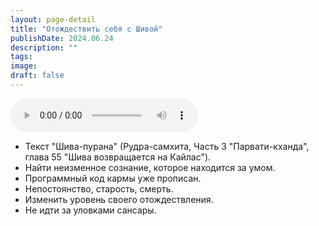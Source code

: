 ```yaml
---
layout: page-detail
title: "Отождествить себя с Шивой"
publishDate: 2024.06.24
description: ""
tags:
image:
draft: false
---
```


<audio title="2024.06.24 - Отождествить себя с Шивой.mp3" src="https://filer-api.advayta.org/v1.0/public/files/75512" controls=""></audio>

* Текст "Шива-пурана" (Рудра-самхита, Часть 3 "Парвати-кханда", глава 55 "Шива возвращается на Кайлас").
* Найти неизменное сознание, которое находится за умом.
* Программный код кармы уже прописан.
* Непостоянство, старость, смерть.
* Изменить уровень своего отождествления.
* Не идти за уловками сансары.

  
